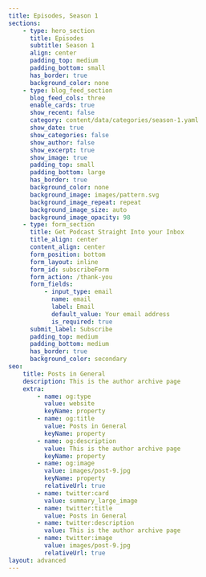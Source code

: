```yaml
---
title: Episodes, Season 1
sections:
    - type: hero_section
      title: Episodes
      subtitle: Season 1
      align: center
      padding_top: medium
      padding_bottom: small
      has_border: true
      background_color: none
    - type: blog_feed_section
      blog_feed_cols: three
      enable_cards: true
      show_recent: false
      category: content/data/categories/season-1.yaml
      show_date: true
      show_categories: false
      show_author: false
      show_excerpt: true
      show_image: true
      padding_top: small
      padding_bottom: large
      has_border: true
      background_color: none
      background_image: images/pattern.svg
      background_image_repeat: repeat
      background_image_size: auto
      background_image_opacity: 98
    - type: form_section
      title: Get Podcast Straight Into your Inbox
      title_align: center
      content_align: center
      form_position: bottom
      form_layout: inline
      form_id: subscribeForm
      form_action: /thank-you
      form_fields:
          - input_type: email
            name: email
            label: Email
            default_value: Your email address
            is_required: true
      submit_label: Subscribe
      padding_top: medium
      padding_bottom: medium
      has_border: true
      background_color: secondary
seo:
    title: Posts in General
    description: This is the author archive page
    extra:
        - name: og:type
          value: website
          keyName: property
        - name: og:title
          value: Posts in General
          keyName: property
        - name: og:description
          value: This is the author archive page
          keyName: property
        - name: og:image
          value: images/post-9.jpg
          keyName: property
          relativeUrl: true
        - name: twitter:card
          value: summary_large_image
        - name: twitter:title
          value: Posts in General
        - name: twitter:description
          value: This is the author archive page
        - name: twitter:image
          value: images/post-9.jpg
          relativeUrl: true
layout: advanced
---
```

